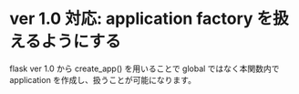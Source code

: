 # ver 1.0 対応: application factory を扱えるようにする

flask ver 1.0 から create_app() を用いることで global ではなく本関数内で application を作成し、扱うことが可能になります。
